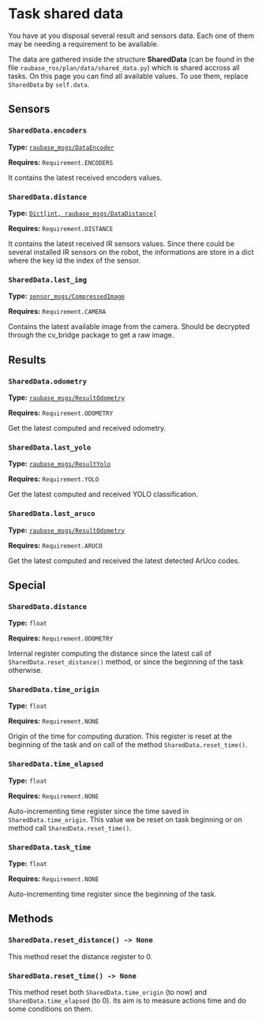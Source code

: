 # Task shared data 

You have at you disposal several result and sensors data. Each one of them may be needing a requirement to be available.

The data are gathered inside the structure **SharedData** (can be found in the file `raubase_ros/plan/data/shared_data.py`) which is shared accross all tasks. On this page you can find all available values. To use them, replace `SharedData` by `self.data`.

## Sensors 

### `SharedData.encoders` 

**Type:** [`raubase_msgs/DataEncoder`](/messages/data)

**Requires:** `Requirement.ENCODERS`
    
It contains the latest received encoders values.

### `SharedData.distance` 

**Type:** [`Dict[int, raubase_msgs/DataDistance]`](/messages/data)

**Requires:** `Requirement.DISTANCE`
    
It contains the latest received IR sensors values. Since there could be several installed IR sensors on the robot, the informations are store in a dict where the key id the index of the sensor.

### `SharedData.last_img` 

**Type:** [`sensor_msgs/CompressedImage`](https://docs.ros2.org/latest/api/sensor_msgs/msg/CompressedImage.html)

**Requires:** `Requirement.CAMERA`
    
Contains the latest available image from the camera. Should be decrypted through the cv_bridge package to get a raw image.

## Results

### `SharedData.odometry` 

**Type:** [`raubase_msgs/ResultOdometry`](/messages/results)

**Requires:** `Requirement.ODOMETRY`
    
Get the latest computed and received odometry.


### `SharedData.last_yolo` 

**Type:** [`raubase_msgs/ResultYolo`](/messages/results)

**Requires:** `Requirement.YOLO`
    
Get the latest computed and received YOLO classification.

### `SharedData.last_aruco` 

**Type:** [`raubase_msgs/ResultOdometry`](/messages/results)

**Requires:** `Requirement.ARUCO`
    
Get the latest computed and received the latest detected ArUco codes.

## Special

### `SharedData.distance` 

**Type:** `float`

**Requires:** `Requirement.ODOMETRY`
    
Internal register computing the distance since the latest call of `SharedData.reset_distance()` method, or since the beginning of the task otherwise.

### `SharedData.time_origin` 

**Type:** `float`

**Requires:** `Requirement.NONE`
    
Origin of the time for computing duration. This register is reset at the beginning of the task and on call of the method `SharedData.reset_time()`.

### `SharedData.time_elapsed` 

**Type:** `float`

**Requires:** `Requirement.NONE`

Auto-incrementing time register since the time saved in `SharedData.time_origin`. This value we be reset on task beginning or on method call `SharedData.reset_time()`.

### `SharedData.task_time` 

**Type:** `float`

**Requires:** `Requirement.NONE`

Auto-incrementing time register since the beginning of the task.

## Methods

### `SharedData.reset_distance() -> None` 

This method reset the distance register to 0.

### `SharedData.reset_time() -> None` 

This method reset both `SharedData.time_origin` (to now) and `SharedData.time_elapsed` (to 0). Its aim is to measure actions time and do some conditions on them.
